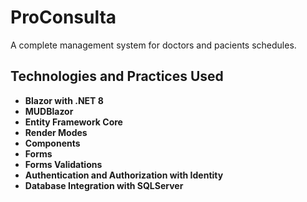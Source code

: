 # ProConsulta

A complete management system for doctors and pacients schedules.

## Technologies and Practices Used

- **Blazor with .NET 8**
- **MUDBlazor**
- **Entity Framework Core**
- **Render Modes**
- **Components**
- **Forms**
- **Forms Validations**
- **Authentication and Authorization with Identity**
- **Database Integration with SQLServer**
